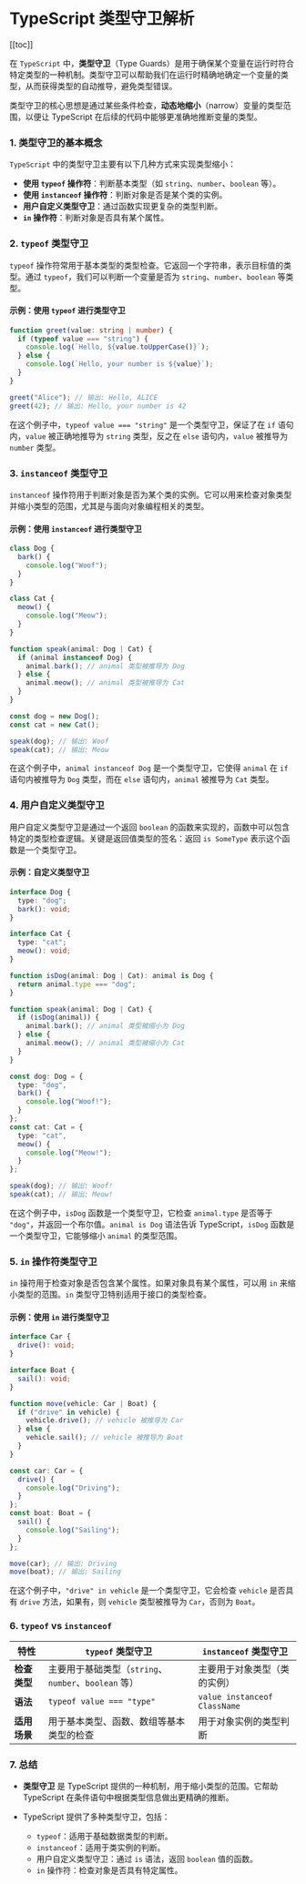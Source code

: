 # TypeScript 类型守卫解析

[[toc]]

在 `TypeScript` 中，**类型守卫**（Type Guards）是用于确保某个变量在运行时符合特定类型的一种机制。类型守卫可以帮助我们在运行时精确地确定一个变量的类型，从而获得类型的自动推导，避免类型错误。

类型守卫的核心思想是通过某些条件检查，**动态地缩小**（narrow）变量的类型范围，以便让 TypeScript 在后续的代码中能够更准确地推断变量的类型。

### 1. **类型守卫的基本概念**

`TypeScript` 中的类型守卫主要有以下几种方式来实现类型缩小：

- **使用 `typeof` 操作符**：判断基本类型（如 `string`、`number`、`boolean` 等）。
- **使用 `instanceof` 操作符**：判断对象是否是某个类的实例。
- **用户自定义类型守卫**：通过函数实现更复杂的类型判断。
- **`in` 操作符**：判断对象是否具有某个属性。

### 2. **`typeof` 类型守卫**

`typeof` 操作符常用于基本类型的类型检查。它返回一个字符串，表示目标值的类型。通过 `typeof`，我们可以判断一个变量是否为 `string`、`number`、`boolean` 等类型。

#### 示例：使用 `typeof` 进行类型守卫

```typescript
function greet(value: string | number) {
  if (typeof value === "string") {
    console.log(`Hello, ${value.toUpperCase()}`);
  } else {
    console.log(`Hello, your number is ${value}`);
  }
}

greet("Alice"); // 输出: Hello, ALICE
greet(42); // 输出: Hello, your number is 42
```

在这个例子中，`typeof value === "string"` 是一个类型守卫，保证了在 `if` 语句内，`value` 被正确地推导为 `string` 类型，反之在 `else` 语句内，`value` 被推导为 `number` 类型。

### 3. **`instanceof` 类型守卫**

`instanceof` 操作符用于判断对象是否为某个类的实例。它可以用来检查对象类型并缩小类型的范围，尤其是与面向对象编程相关的类型。

#### 示例：使用 `instanceof` 进行类型守卫

```typescript
class Dog {
  bark() {
    console.log("Woof");
  }
}

class Cat {
  meow() {
    console.log("Meow");
  }
}

function speak(animal: Dog | Cat) {
  if (animal instanceof Dog) {
    animal.bark(); // animal 类型被推导为 Dog
  } else {
    animal.meow(); // animal 类型被推导为 Cat
  }
}

const dog = new Dog();
const cat = new Cat();

speak(dog); // 输出: Woof
speak(cat); // 输出: Meow
```

在这个例子中，`animal instanceof Dog` 是一个类型守卫，它使得 `animal` 在 `if` 语句内被推导为 `Dog` 类型，而在 `else` 语句内，`animal` 被推导为 `Cat` 类型。

### 4. **用户自定义类型守卫**

用户自定义类型守卫是通过一个返回 `boolean` 的函数来实现的，函数中可以包含特定的类型检查逻辑。关键是返回值类型的签名：返回 `is SomeType` 表示这个函数是一个类型守卫。

#### 示例：自定义类型守卫

```typescript
interface Dog {
  type: "dog";
  bark(): void;
}

interface Cat {
  type: "cat";
  meow(): void;
}

function isDog(animal: Dog | Cat): animal is Dog {
  return animal.type === "dog";
}

function speak(animal: Dog | Cat) {
  if (isDog(animal)) {
    animal.bark(); // animal 类型被缩小为 Dog
  } else {
    animal.meow(); // animal 类型被缩小为 Cat
  }
}

const dog: Dog = {
  type: "dog",
  bark() {
    console.log("Woof!");
  }
};
const cat: Cat = {
  type: "cat",
  meow() {
    console.log("Meow!");
  }
};

speak(dog); // 输出: Woof!
speak(cat); // 输出: Meow!
```

在这个例子中，`isDog` 函数是一个类型守卫，它检查 `animal.type` 是否等于 `"dog"`，并返回一个布尔值。`animal is Dog` 语法告诉 TypeScript，`isDog` 函数是一个类型守卫，它能够缩小 `animal` 的类型范围。

### 5. **`in` 操作符类型守卫**

`in` 操符用于检查对象是否包含某个属性。如果对象具有某个属性，可以用 `in` 来缩小类型的范围。`in` 类型守卫特别适用于接口的类型检查。

#### 示例：使用 `in` 进行类型守卫

```typescript
interface Car {
  drive(): void;
}

interface Boat {
  sail(): void;
}

function move(vehicle: Car | Boat) {
  if ("drive" in vehicle) {
    vehicle.drive(); // vehicle 被推导为 Car
  } else {
    vehicle.sail(); // vehicle 被推导为 Boat
  }
}

const car: Car = {
  drive() {
    console.log("Driving");
  }
};
const boat: Boat = {
  sail() {
    console.log("Sailing");
  }
};

move(car); // 输出: Driving
move(boat); // 输出: Sailing
```

在这个例子中，`"drive" in vehicle` 是一个类型守卫，它会检查 `vehicle` 是否具有 `drive` 方法，如果有，则 `vehicle` 类型被推导为 `Car`，否则为 `Boat`。

### 6. **`typeof` vs `instanceof`**

| 特性         | `typeof` 类型守卫                                    | `instanceof` 类型守卫        |
| ------------ | ---------------------------------------------------- | ---------------------------- |
| **检查类型** | 主要用于基础类型（`string`、`number`、`boolean` 等） | 主要用于对象类型（类的实例） |
| **语法**     | `typeof value === "type"`                            | `value instanceof ClassName` |
| **适用场景** | 用于基本类型、函数、数组等基本类型的检查             | 用于对象实例的类型判断       |

### 7. **总结**

- **类型守卫** 是 TypeScript 提供的一种机制，用于缩小类型的范围。它帮助 TypeScript 在条件语句中根据类型信息做出更精确的推断。
- TypeScript 提供了多种类型守卫，包括：

  - `typeof`：适用于基础数据类型的判断。
  - `instanceof`：适用于类实例的判断。
  - 用户自定义类型守卫：通过 `is` 语法，返回 `boolean` 值的函数。
  - `in` 操作符：检查对象是否具有特定属性。
